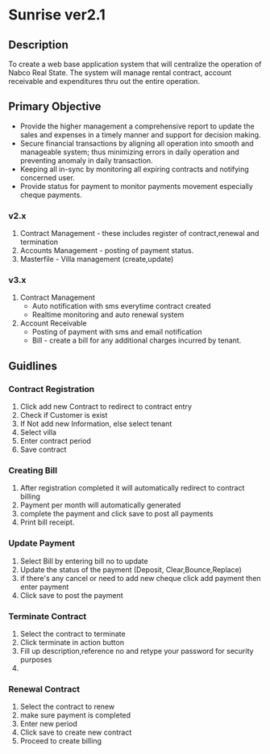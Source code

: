 # Sunrise ver2.1 

## Description
To create a web base application system that will centralize the operation of Nabco Real State.  The system will manage rental contract, account receivable and expenditures thru out the entire operation. 

## Primary Objective

* Provide the higher management a comprehensive report to update the sales and expenses in a timely manner and support for decision making. 
* Secure financial transactions by aligning all operation into smooth and manageable system; thus minimizing errors in daily operation and preventing anomaly in daily transaction.
* Keeping all in-sync by monitoring all expiring contracts and notifying concerned user. 
* Provide status for payment to monitor payments movement especially cheque payments.  


### v2.x 
1. Contract Management - these includes register of contract,renewal and termination
2. Accounts Management - posting of payment status.
3. Masterfile - Villa management (create,update)

### v3.x
1. Contract Management 
    - Auto notification with sms everytime contract created
    - Realtime monitoring and auto renewal system
2. Account Receivable
    - Posting of payment with sms and email notification
    - Bill - create a bill for any additional charges incurred by tenant.


## Guidlines

### Contract Registration

1. Click add new Contract to redirect to contract entry
2. Check if Customer is exist 
3. If Not add new Information, else select tenant
3. Select villa 
4. Enter contract period
5. Save contract

### Creating Bill

1. After registration completed it will automatically redirect to contract billing
2. Payment per month will automatically generated
3. complete the payment and click save to post all payments
4. Print bill receipt.


### Update Payment
1. Select Bill by entering bill no to update
2. Update the status of the payment (Deposit, Clear,Bounce,Replace)
3. if there's any cancel or need to add new cheque click add payment then enter payment
4. Click save to post the payment


### Terminate Contract
1. Select the contract to terminate
2. Click terminate in action button
3. Fill up description,reference no and retype your password for security purposes
4. 

### Renewal Contract
1. Select the contract to renew
2. make sure payment is completed 
3. Enter new period
4. Click save to create new contract
5. Proceed to create billing

